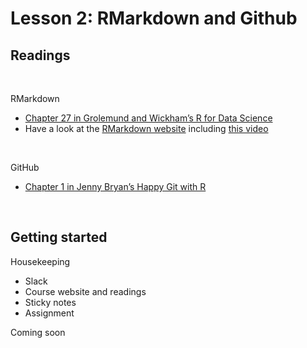 Lesson 2: RMarkdown and Github
================

## Readings

<br>

RMarkdown

  - [Chapter 27 in Grolemund and Wickham’s R for Data
    Science](https://r4ds.had.co.nz/r-markdown.html)  
  - Have a look at the [RMarkdown
    website](https://rmarkdown.rstudio.com/lesson-1.html) including
    [this
    video](https://rmarkdown.rstudio.com/authoring_quick_tour.html)

<br>

GitHub

  - [Chapter 1 in Jenny Bryan’s Happy Git with
    R](https://happygitwithr.com/big-picture.html)

<br>

## Getting started

Housekeeping

  - Slack
  - Course website and readings
  - Sticky notes
  - Assignment

Coming soon

